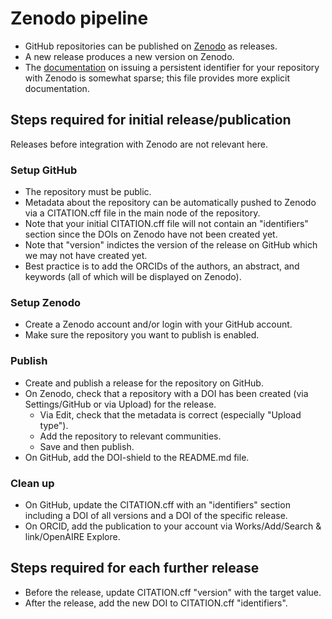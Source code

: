 # Zenodo pipeline

- GitHub repositories can be published on [Zenodo](https://zenodo.org/) as releases. 
- A new release produces a new version on Zenodo. 
- The [documentation](https://docs.github.com/en/repositories/archiving-a-github-repository/referencing-and-citing-content#issuing-a-persistent-identifier-for-your-repository-with-zenodo) on issuing a persistent identifier for your repository with Zenodo is somewhat sparse; this file provides more explicit documentation.

## Steps required for initial release/publication

Releases before integration with Zenodo are not relevant here.

### Setup GitHub
- The repository must be public.
- Metadata about the repository can be automatically pushed to Zenodo via a CITATION.cff file in the main node of the repository.
- Note that your initial CITATION.cff file will not contain an "identifiers" section since the DOIs on Zenodo have not been created yet.
- Note that "version" indictes the version of the release on GitHub which we may not have created yet.
- Best practice is to add the ORCIDs of the authors, an abstract, and keywords (all of which will be displayed on Zenodo).

### Setup Zenodo
- Create a Zenodo account and/or login with your GitHub account.
- Make sure the repository you want to publish is enabled.

### Publish
- Create and publish a release for the repository on GitHub.
- On Zenodo, check that a repository with a DOI has been created (via Settings/GitHub or via Upload) for the release. 
  - Via Edit, check that the metadata is correct (especially "Upload type").
  - Add the repository to relevant communities.
  - Save and then publish.
- On GitHub, add the DOI-shield to the README.md file.

### Clean up
- On GitHub, update the CITATION.cff with an "identifiers" section including a DOI of all versions and a DOI of the specific release.
- On ORCID, add the publication to your account via Works/Add/Search & link/OpenAIRE Explore.

## Steps required for each further release
- Before the release, update CITATION.cff "version" with the target value.
- After the release, add the new DOI to CITATION.cff "identifiers".